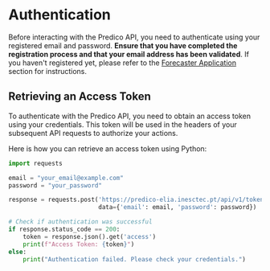 # Authentication

Before interacting with the Predico API, you need to authenticate using your registered email and password.
**Ensure that you have completed the registration process and that your email address has been validated**. 
If you haven't registered yet, please refer to the [Forecaster Application](introduction.md) section for instructions.

## Retrieving an Access Token

To authenticate with the Predico API, you need to obtain an access token using your credentials. This token will be used in the headers of your subsequent API requests to authorize your actions.

Here is how you can retrieve an access token using Python:

```python title="authentication.py"
import requests

email = "your_email@example.com"
password = "your_password"

response = requests.post('https://predico-elia.inesctec.pt/api/v1/token',
                         data={'email': email, 'password': password})

# Check if authentication was successful
if response.status_code == 200:
    token = response.json().get('access')
    print(f"Access Token: {token}")
else:
    print("Authentication failed. Please check your credentials.")
```
